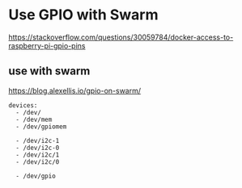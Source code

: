 # Use GPIO with Swarm
https://stackoverflow.com/questions/30059784/docker-access-to-raspberry-pi-gpio-pins
## use with swarm
https://blog.alexellis.io/gpio-on-swarm/

    devices:
      - /dev/
      - /dev/mem
      - /dev/gpiomem

      - /dev/i2c-1
      - /dev/i2c-0
      - /dev/i2c/1
      - /dev/i2c/0

      - /dev/gpio
